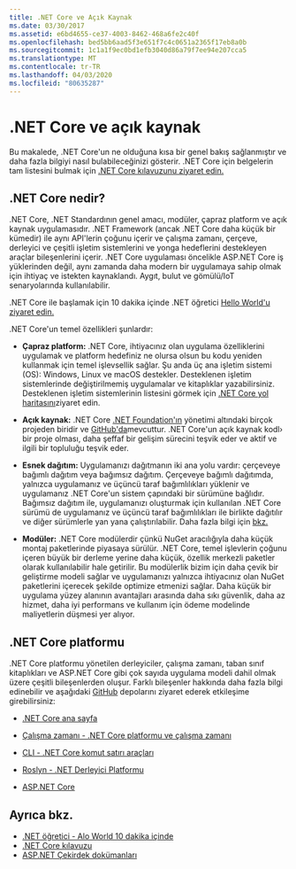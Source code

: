 ```yaml
---
title: .NET Core ve Açık Kaynak
ms.date: 03/30/2017
ms.assetid: e6bd4655-ce37-4003-8462-468a6fe2c40f
ms.openlocfilehash: bed5bb6aad5f3e651f7c4c0651a2365f17eb8a0b
ms.sourcegitcommit: 1c1a1f9ec0bd1efb3040d86a79f7ee94e207cca5
ms.translationtype: MT
ms.contentlocale: tr-TR
ms.lasthandoff: 04/03/2020
ms.locfileid: "80635287"
---
```

# <a name="net-core-and-open-source"></a>.NET Core ve açık kaynak

Bu makalede, .NET Core'un ne olduğuna kısa bir genel bakış sağlanmıştır ve daha fazla bilgiyi nasıl bulabileceğinizi gösterir. .NET Core için belgelerin tam listesini bulmak için [.NET Core kılavuzunu ziyaret edin.](../../core/index.yml)

## <a name="what-is-net-core"></a>.NET Core nedir?  

.NET Core, .NET Standardının genel amacı, modüler, çapraz platform ve açık kaynak uygulamasıdır. .NET Framework (ancak .NET Core daha küçük bir kümedir) ile aynı API'lerin çoğunu içerir ve çalışma zamanı, çerçeve, derleyici ve çeşitli işletim sistemlerini ve yonga hedeflerini destekleyen araçlar bileşenlerini içerir. .NET Core uygulaması öncelikle ASP.NET Core iş yüklerinden değil, aynı zamanda daha modern bir uygulamaya sahip olmak için ihtiyaç ve istekten kaynaklandı. Aygıt, bulut ve gömülü/IoT senaryolarında kullanılabilir.  
  
.NET Core ile başlamak için 10 dakika içinde .NET öğretici [Hello World'u ziyaret edin.](https://dotnet.microsoft.com/learn/dotnet/hello-world-tutorial/intro)  
  
.NET Core'un temel özellikleri şunlardır:
  
- **Çapraz platform:** .NET Core, ihtiyacınız olan uygulama özelliklerini uygulamak ve platform hedefiniz ne olursa olsun bu kodu yeniden kullanmak için temel işlevsellik sağlar. Şu anda üç ana işletim sistemi (OS): Windows, Linux ve macOS destekler. Desteklenen işletim sistemlerinde değiştirilmemiş uygulamalar ve kitaplıklar yazabilirsiniz. Desteklenen işletim sistemlerinin listesini görmek için [.NET Core yol haritasını](https://github.com/dotnet/core/blob/master/roadmap.md)ziyaret edin.
  
- **Açık kaynak:** .NET Core [.NET Foundation'ın](https://www.dotnetfoundation.org/) yönetimi altındaki birçok projeden biridir ve [GitHub'da](https://github.com/)mevcuttur.  .NET Core'un açık kaynak kodl› bir proje olması, daha şeffaf bir gelişim sürecini teşvik eder ve aktif ve ilgili bir topluluğu teşvik eder.  
  
- **Esnek dağıtım:** Uygulamanızı dağıtmanın iki ana yolu vardır: çerçeveye bağımlı dağıtım veya bağımsız dağıtım. Çerçeveye bağımlı dağıtımda, yalnızca uygulamanız ve üçüncü taraf bağımlılıkları yüklenir ve uygulamanız .NET Core'un sistem çapındaki bir sürümüne bağlıdır. Bağımsız dağıtım ile, uygulamanızı oluşturmak için kullanılan .NET Core sürümü de uygulamanız ve üçüncü taraf bağımlılıkları ile birlikte dağıtılır ve diğer sürümlerle yan yana çalıştırılabilir. Daha fazla bilgi için [bkz.](../../core/deploying/index.md)

- **Modüler:** .NET Core modülerdir çünkü NuGet aracılığıyla daha küçük montaj paketlerinde piyasaya sürülür. .NET Core, temel işlevlerin çoğunu içeren büyük bir derleme yerine daha küçük, özellik merkezli paketler olarak kullanılabilir hale getirilir. Bu modülerlik bizim için daha çevik bir geliştirme modeli sağlar ve uygulamanızı yalnızca ihtiyacınız olan NuGet paketlerini içerecek şekilde optimize etmenizi sağlar. Daha küçük bir uygulama yüzey alanının avantajları arasında daha sıkı güvenlik, daha az hizmet, daha iyi performans ve kullanım için ödeme modelinde maliyetlerin düşmesi yer alıyor.  
  
## <a name="the-net-core-platform"></a>.NET Core platformu
  
.NET Core platformu yönetilen derleyiciler, çalışma zamanı, taban sınıf kitaplıkları ve ASP.NET Core gibi çok sayıda uygulama modeli dahil olmak üzere çeşitli bileşenlerden oluşur. Farklı bileşenler hakkında daha fazla bilgi edinebilir ve aşağıdaki [GitHub](https://github.com/) depolarını ziyaret ederek etkileşime girebilirsiniz:  
  
- [.NET Core ana sayfa](https://github.com/dotnet/core)  
  
- [Çalışma zamanı - .NET Core platformu ve çalışma zamanı](https://github.com/dotnet/runtime)  
  
- [CLI - .NET Core komut satırı araçları](https://github.com/dotnet/cli)  
  
- [Roslyn - .NET Derleyici Platformu](https://github.com/dotnet/roslyn)  
  
- [ASP.NET Core](https://github.com/dotnet/aspnetcore)  
  
## <a name="see-also"></a>Ayrıca bkz.

- [.NET öğretici - Alo World 10 dakika içinde](https://dotnet.microsoft.com/learn/dotnet/hello-world-tutorial/intro)
- [.NET Core kılavuzu](../../core/index.yml)
- [ASP.NET Çekirdek dokümanları](/aspnet/core/)
